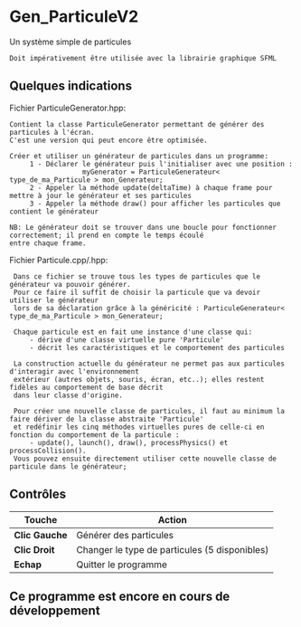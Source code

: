 # Gen_ParticuleV2

  Un système simple de particules
  
    Doit impérativement être utilisée avec la librairie graphique SFML

## Quelques indications

  Fichier ParticuleGenerator.hpp:
  
    Contient la classe ParticuleGenerator permettant de générer des particules à l'écran.
    C'est une version qui peut encore être optimisée.

    Créer et utiliser un générateur de particules dans un programme:
         1 - Déclarer le générateur puis l'initialiser avec une position : 
                      myGenerator = ParticuleGenerateur< type_de_ma_Particule > mon_Generateur;
         2 - Appeler la méthode update(deltaTime) à chaque frame pour mettre à jour le générateur et ses particules
         3 - Appeler la méthode draw() pour afficher les particules que contient le générateur

    NB: Le générateur doit se trouver dans une boucle pour fonctionner correctement; il prend en compte le temps écoulé
    entre chaque frame.
    
  Fichier Particule.cpp/.hpp:
  
     Dans ce fichier se trouve tous les types de particules que le générateur va pouvoir générer.
     Pour ce faire il suffit de choisir la particule que va devoir utiliser le générateur
     lors de sa déclaration grâce à la généricité : ParticuleGenerateur< type_de_ma_Particule > mon_Generateur;

     Chaque particule est en fait une instance d'une classe qui: 
         - dérive d'une classe virtuelle pure 'Particule'
         - décrit les caractéristiques et le comportement des particules

     La construction actuelle du générateur ne permet pas aux particules d'interagir avec l'environnement
     extérieur (autres objets, souris, écran, etc..); elles restent fidèles au comportement de base décrit
     dans leur classe d'origine.

     Pour créer une nouvelle classe de particules, il faut au minimum la faire dériver de la classe abstraite 'Particule' 
     et redéfinir les cinq méthodes virtuelles pures de celle-ci en fonction du comportement de la particule : 
         - update(), launch(), draw(), processPhysics() et processCollision().
     Vous pouvez ensuite directement utiliser cette nouvelle classe de particule dans le générateur;

## Contrôles 
|**Touche** | **Action**|
| ------ | ------ |
|**Clic Gauche**| Générer des particules|
|**Clic Droit** | Changer le type de particules (5 disponibles)|
|**Echap**| Quitter le programme |

## Ce programme est encore en cours de développement
